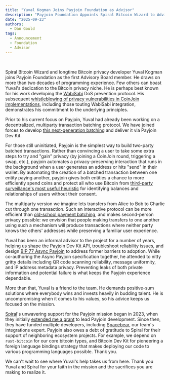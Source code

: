 ```yaml
---
title: "Yuval Kogman Joins Payjoin Foundation as Advisor"
description: "Payjoin Foundation Appoints Spiral Bitcoin Wizard to Advisory Board"
date: "2025-09-23"
authors:
  - Dan Gould
tags:
  - Announcement
  - Foundation
  - Advisor
---
```


<br/>

Spiral Bitcoin Wizard and longtime Bitcoin privacy developer Yuval Kogman joins
Payjoin Foundation as the first Advisory Board member. He draws on more than two
decades of programming experience. Few others can boast Yuval's dedication to
the Bitcoin privacy niche. He is perhaps best known for his work developing the
[WabiSabi](https://gnusha.org/pi/bitcoindev/CAAQdECAojQBLxOEdef1NHkVN6DGTcsFAZ5bB0eOHFTPGu6d+pQ@mail.gmail.com/)
DoS prevention protocol. His subsequent
[whistleblowing of privacy vulnerabilities in CoinJoin
implementations](https://groups.google.com/g/bitcoindev/c/CbfbEGozG7c),
including those touting WabiSabi integration, demonstrates his commitment to the
underlying principles.

Prior to his current focus on Payjoin, Yuval had already been working on a decentralized, multiparty
transaction batching protocol. We have joined forces to develop [this
next-generation batching](https://payjoindevkit.org/2025/03/18/the-evolution-of-payjoin/)
and deliver it via Payjoin Dev Kit.

For those still uninitiated,
Payjoin is the simplest way to build two-party batched transactions. Rather than
convincing a user to take some extra steps to try and "gain" privacy (by joining a CoinJoin round,
triggering a swap, etc.), payjoin automates a privacy-preserving interaction that
runs in the background when a user generates an address or hits "send" in their
wallet. By automating the creation of a batched transaction between one entity paying
another, payjoin gives both entities a chance to more efficiently
spend coins and protect all who use Bitcoin from [third-party
surveillance's most useful
heuristic](https://en.bitcoin.it/wiki/Common-input-ownership_heuristic) for
identifying balances and relationships of users without their consent.

The multiparty version we imagine lets transfers from Alice to Bob to Charlie
cut through one transaction. Such an interactive protocol can be more efficient than
[old-school payment batching](https://bitcoinops.org/en/payment-batching/), and
makes second-person privacy possible: we envision that people
making transfers to one another using such a mechanism will
produce transactions where neither party knows the others' addresses while preserving
a familiar user experience.

Yuval has been an informal advisor to the project for a number of years, helping us
shape the Payjoin Dev Kit API, troubleshoot reliability issues, and
design
[BIP 77 Async Payjoin](https://github.com/bitcoin/bips/blob/master/bip-0077.md)
to address former barriers to adoption. While
co-authoring the Async Payjoin specification together, he attended to nitty
gritty details including QR code scanning reliability, message uniformity, and
IP address metadata privacy. Preventing leaks of both private information and
potential failure is what keeps the Payjoin experience dependable.

More than that, Yuval is a friend to the team. He demands positive-sum
solutions where everybody wins and invests heavily in budding talent.
He is uncompromising when it comes to his values, so his advice keeps us
focused on the mission.

[Spiral](spiral.xyz)'s unwavering support for the Payjoin mission began in 2023, when they initially
[extended me a grant](https://nitter.net/spiralbtc/status/1747663472836431925) to lead Payjoin development. Since then, they have
funded multiple developers, including [Spacebear](https://nitter.net/spiralbtc/status/1961473589049245895), our team's integrations
expert. Payjoin also owes a debt of gratitude to Spiral for their
support of neighboring ecosystem projects. For example, we depend on `rust-bitcoin` for our
core bitcoin types, and Bitcoin Dev Kit for pioneering a foreign language
bindings strategy that makes deploying our code to various programming languages
possible. Thank you.

We can't wait to see where Yuval's help takes us from here. Thank you Yuval and
Spiral for your faith in the mission and the sacrifices you are making to
realize it.
